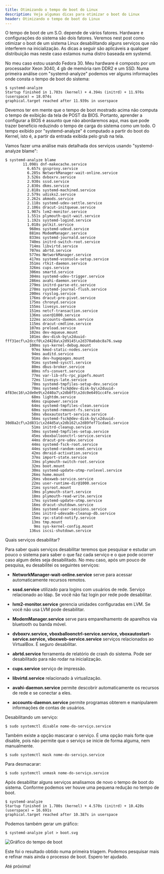 ```yaml
---
title: Otimizando o tempo de boot do Linux
description: Veja algumas dicas para otimizar o boot do Linux
header: Otimizando o tempo de boot do Linux
---
```


O tempo de boot de um S.O. depende de vários fatores. Hardware e configurações do sistema são dois fatores.
Veremos nest post como otimizar o boot de um sistema Linux desabilitando alguns serviços que não interferem na inicialização.
As dicas a seguir são aplicáveis a qualquer distribuição mas neste caso estamos numa distro baseada em systemd. 

No meu caso estou usando Fedora 30. Meu hardware é composto por um processador Xeon 3040, 4 gb de memória ram DDR2 e um SSD.
Numa primeira análise com "systemd-analyze" podemos ver algums informações onde consta o tempo de boot do sistema:

```console
$ systemd-analyze  
Startup finished in 1.703s (kernel) + 4.394s (initrd) + 11.976s (userspace) = 18.074s  
graphical.target reached after 11.939s in userspace  
```

Devemos ter em mente que o tempo de boot mostrado acima não computa o tempo de exibição da tela de POST da BIOS. Portanto, aprender a configurar a BIOS é assunto que não abordaremos aqui, mas que pode trazer benefício reduzindo o tempo de carga do sistema como um todo.
O tempo exibido por "systemd-analyze" é computado a partir do boot do Kernel, isto é, a partir da entrada exibida pelo grub na tela.

Vamos fazer uma análise mais detalhada dos serviços usando "systemd-analyze blame":

```console
$ systemd-analyze blame  
        11.098s dnf-makecache.service  
          6.657s gssproxy.service  
          6.285s NetworkManager-wait-online.service  
          3.526s dvboxrv.service  
          2.930s sssd.service  
          2.830s dkms.service  
          2.818s systemd-machined.service  
          2.579s udisks2.service  
          2.262s akmods.service  
          2.118s systemd-udev-settle.service  
          2.106s dracut-initqueue.service  
          1.907s lvm2-monitor.service  
          1.551s plymouth-quit-wait.service  
          1.192s systemd-logind.service  
          1.018s polkit.service  
           960ms systemd-udevd.service  
           881ms ModemManager.service  
           833ms systemd-journald.service  
           740ms initrd-switch-root.service  
           714ms libvirtd.service  
           707ms abrtd.service  
           577ms NetworkManager.service  
           417ms systemd-vconsole-setup.service  
           351ms rtkit-daemon.service  
           326ms cups.service  
           306ms smartd.service  
           304ms systemd-udev-trigger.service  
           286ms avahi-daemon.service  
           279ms initrd-parse-etc.service  
           270ms systemd-journal-flush.service  
           200ms rsyslog.service  
           176ms dracut-pre-pivot.service  
           175ms chronyd.service  
           155ms livesys.service  
           151ms netcf-transaction.service  
           136ms user@1000.service  
           122ms accounts-daemon.service  
           115ms dracut-cmdline.service  
           107ms preload.service  
           102ms dev-mqueue.mount  
           101ms dev-disk-by\x2duuid-fff31ecf\x2dccf0\x2d428a\x2d9145\x2d370a0abc8a76.swap  
           100ms sys-kernel-debug.mount  
            97ms kmod-static-nodes.service  
            94ms auditd.service  
            91ms dev-hugepages.mount  
            91ms systemd-sysctl.service  
            80ms dbus-broker.service  
            80ms nfs-convert.service  
            77ms var-lib-nfs-rpc_pipefs.mount  
            72ms livesys-late.service  
            70ms systemd-tmpfiles-setup-dev.service  
            70ms systemd-fsck@dev-disk-by\x2duuid-4f83ec16\x2de0e9\x2d40a7\x2db0f5\x2dc0e6491cc4fe.service  
            68ms lightdm.service  
            66ms cpupower.service  
            64ms systemd-tmpfiles-clean.service  
            60ms systemd-remount-fs.service  
            58ms vboxautostart-service.service  
            56ms systemd-fsck@dev-disk-by\x2duuid-30d8a2cf\x2d831c\x2d4d5a\x2db162\x2d89fef71cdae1.service  
            51ms initrd-cleanup.service  
            50ms systemd-tmpfiles-setup.service  
            45ms vboxballoonctrl-service.service  
            44ms dracut-pre-udev.service  
            44ms systemd-fsck-root.service  
            44ms systemd-random-seed.service  
            42ms dmraid-activation.service  
            37ms import-state.service  
            33ms plymouth-switch-root.service  
            32ms boot.mount  
            30ms systemd-update-utmp-runlevel.service  
            26ms home.mount  
            26ms vboxweb-service.service  
            22ms user-runtime-dir@1000.service  
            21ms sysroot.mount  
            19ms plymouth-start.service  
            18ms plymouth-read-write.service  
            17ms systemd-update-utmp.service  
            16ms dracut-shutdown.service  
            16ms systemd-user-sessions.service  
            15ms initrd-udevadm-cleanup-db.service  
            15ms rpc-statd-notify.service  
            13ms tmp.mount  
             9ms sys-kernel-config.mount  
           136us iscsi-shutdown.service  
```

Quais serviços desabilitar?

Para saber quais serviços desabilitar teremos que pesquisar e estudar um pouco o sistema para saber o que faz cada serviço e o que pode ocorrer caso algum deles seja desabilitado. No meu caso, após um pouco de pesquisa, eu desabilitei os seguintes serviços:


  * **NetworkManager-wait-online.service** serve para acessar automaticamente recursos remotos.


  * **sssd.service** utilizado para logins com usuários de rede. Serviço relacionado ao ldap. Se você não faz login por rede pode desabilitar.


  * **lvm2-monitor.service** gerencia unidades configuradas em LVM. Se você não usa LVM pode desabilitar.


  * **ModemManager.service** serve para emparelhamento de aparelhos via bluetooth ou banda móvel.


  * **dvboxrv.service, vboxballoonctrl-service.service, vboxautostart-service.service, vboxweb-service.service** serviços relacionados ao VirtualBox. É seguro desabilitar.
  

  * **abrtd.service** ferramenta de relatório de crash do sistema. Pode ser desabilitado para não rodar na inicialização.  


  * **cups.service** serviço de impressão.


  * **libvirtd.service** relacionado à virtualização.


  * **avahi-daemon.service** permite descobrir automaticamente os recursos de rede e se conectar a eles.


  * **accounts-daemon.service** permite programas obterem e manipularem informações de contas de usuários.

Desabilitando um serviço:

```console
$ sudo systemctl disable nome-do-serviço.service
```

Também existe a opção mascarar o serviço. É uma opção mais forte que disable, pois não permite que o serviço se inicie de forma alguma, nem manualmente.

```console
$ sudo systemctl mask nome-do-serviço.service
```

Para desmacarar:

```console
$ sudo systemctl unmask nome-do-serviço.service 
```

Após desabilitar alguns serviços analisamos de novo o tempo de boot do sistema. Conforme podemos ver houve uma pequena redução no tempo de boot.

```console
$ systemd-analyze  
Startup finished in 1.700s (kernel) + 4.570s (initrd) + 10.420s (userspace) = 16.691s  
graphical.target reached after 10.387s in userspace  
```

Podemos também gerar um gráfico:  

```console
$ systemd-analyze plot > boot.svg  
```

![Gráfico do tempo de boot](https://raw.githubusercontent.com/linuxnocafe/linuxnocafe.github.io/master/img/tempo-boot-linux.png#responsive)

Este foi o resultado obtido numa primeira triagem. Podemos pesquisar mais e refinar mais ainda o processo de boot.
Espero ter ajudado.

Até próxima!
